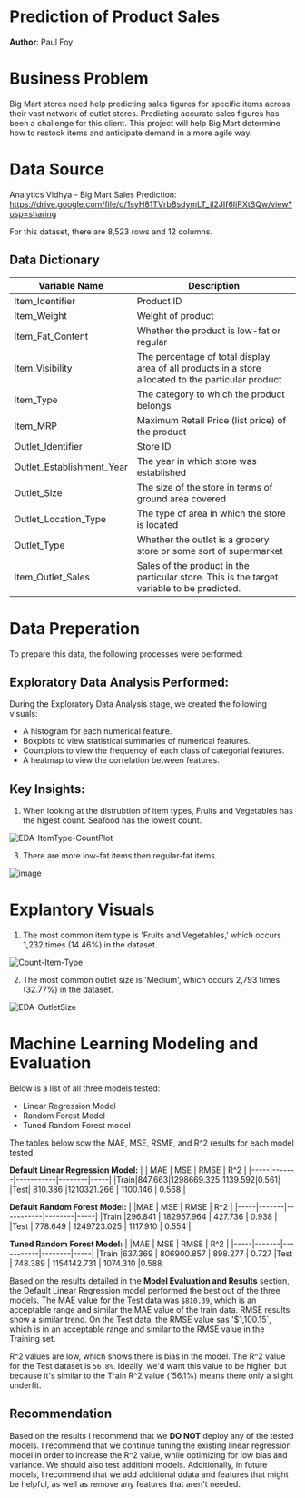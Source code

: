 # Prediction of Product Sales
**Author**: Paul Foy

# Business Problem
Big Mart stores need help predicting sales figures for specific items across their vast network of outlet stores. Predicting accurate sales figures has been a challenge for this client. This project will help Big Mart determine how to restock items and anticipate demand in a more agile way. 

# Data Source
Analytics Vidhya - Big Mart Sales Prediction: https://drive.google.com/file/d/1syH81TVrbBsdymLT_jl2JIf6IjPXtSQw/view?usp=sharing

For this dataset, there are 8,523 rows and 12 columns.

## Data Dictionary
| Variable Name | Description |
|---------------|-------------|
| Item_Identifier |	Product ID|
| Item_Weight |	Weight of product |
| Item_Fat_Content |	Whether the product is low-fat or regular |
| Item_Visibility |	The percentage of total display area of all products in a store allocated to the particular product |
|Item_Type |	The category to which the product belongs |
| Item_MRP | Maximum Retail Price (list price) of the product |
| Outlet_Identifier	| Store ID |
| Outlet_Establishment_Year |	The year in which store was established |
| Outlet_Size |	The size of the store in terms of ground area covered |
| Outlet_Location_Type | The type of area in which the store is located |
| Outlet_Type |	Whether the outlet is a grocery store or some sort of supermarket |
| Item_Outlet_Sales |	Sales of the product in the particular store. This is the target variable to be predicted. |

# Data Preperation
To prepare this data, the following processes were performed:

## Exploratory Data Analysis Performed:
During the Exploratory Data Analysis stage, we created the following visuals:
- A histogram for each numerical feature.
- Boxplots to view statistical summaries of numerical features.
- Countplots to view the frequency of each class of categorial features.
- A heatmap to view the correlation between features.
  
## Key Insights:
1. When looking at the distrubtion of item types, Fruits and Vegetables has the higest count. Seafood has the lowest count.
   
![EDA-ItemType-CountPlot](https://github.com/paulf35/cd-ds-productsalespredictions/assets/133720473/7b16e80b-9923-4454-b695-d5cecd8049a0)

3. There are more low-fat items then regular-fat items. 
   
![image](https://github.com/paulf35/cd-ds-productsalespredictions/assets/133720473/2dc5a5c6-fa0e-4afa-915c-a69b177ab0e1)

# Explantory Visuals

1. The most common item type is 'Fruits and Vegetables,' which occurs 1,232 times (14.46%) in the dataset. 

![Count-Item-Type](https://github.com/paulf35/cd-ds-productsalespredictions/assets/133720473/d5f55c33-265a-4e81-bcdf-4c5b099d7800)

2. The most common outlet size is 'Medium', which occurs 2,793 times (32.77%) in the dataset. 

![EDA-OutletSize](https://github.com/paulf35/cd-ds-productsalespredictions/assets/133720473/1d60482e-7533-46c3-8b9d-e76b30298d6d)

# Machine Learning Modeling and Evaluation
Below is a list of all three models tested: 
- Linear Regression Model
- Random Forest Model
- Tuned Random Forest model

The tables below sow the MAE, MSE, RSME, and R^2 results for each model tested. 

**Default Linear Regression Model:**
|     | MAE  | MSE | RMSE | R^2 |
|-----|-------|-----------|--------|-----|
|Train|847.663|1298669.325|1139.592|0.561|
|Test| 810.386 |1210321.266 | 1100.146 | 0.568 |

**Default Random Forest Model:**
|	    |MAE    |	MSE	      | RMSE   |	R^2 |
|-----|-------|-----------|--------|-----|
|Train |296.841 |	182957.964 |	427.736 |	0.938 |
|Test |	778.649 |	1249723.025 |	1117.910 |	0.554 |

**Tuned Random Forest Model:**
|	    |MAE    |	MSE	      | RMSE   |	R^2 |
|-----|-------|-----------|--------|-----|
|Train |637.369	| 806900.857 | 898.277 | 0.727
|Test |	748.389 |	1154142.731 |	1074.310 |0.588

Based on the results detailed in the **Model Evaluation and Results** section, the Default Linear Regression model performed the best out of the three models. The MAE value for the Test data was `$810.39`, which is an acceptable range and similar the MAE value of the train data. RMSE results show a similar trend. On the Test data, the RMSE value sas '$1,100.15`, which is in an acceptable range and similar to the RMSE value in the Training set. 

R^2 values are low, which shows there is bias in the model. The R^2 value for the Test dataset is `56.8%`. Ideally, we'd want this value to be higher, but because it's similar to the Train R^2 value (`56.1%) means there only a slight underfit. 

## Recommendation
Based on the results I recommend that we **DO NOT** deploy any of the tested models. I recommend that we continue tuning the existing linear regression model in order to increase the R^2 value, while optimizing for low bias and variance. We should also test additionl models. Additionally, in future models, I recommend that we add additional ddata and features that might be helpful, as well as remove any features that aren't needed.  
